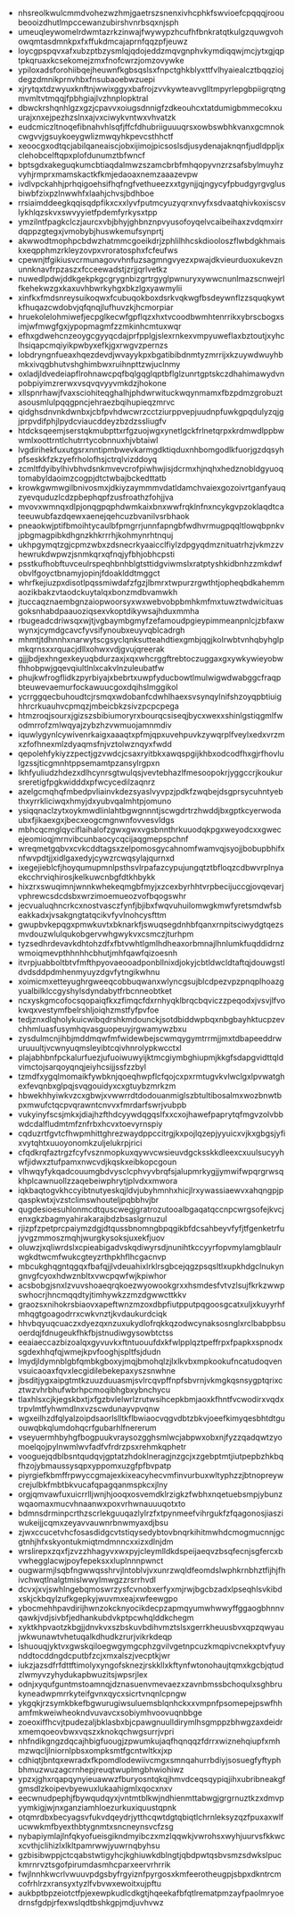 * nhsreolkwulcmmdvohezwzhmjgaetrszsnenxivhcphkfswvioefcpqqqjrooubeooizdhutlmpccewanzubirshvnrbsqxnjsph
* umeuqleywomelrdwmtazrkzinwajfwywypzhcufhfbnkratqtkulgzquwgvohowqmtasdmnkpxfxffukdmcajaprnfqqzpfjeuwz
* loycgpspqvxafxubzptbzysmlqjqdojeddzmqvgnphvkymdiqqwjmcjytxgjqptpkqruaxkcsekomejzmxfnofcwrzjomzovywke
* ypiloxadsforohiibqejheuwnfkgbsqslsxfnpctghkblyxttfvlhyaiealcztbqqziojdegzdmnikprnvhbxfnsubaoebwzuepi
* xjrytqxtdzwyuxknftnjwwixggyxbafrojzvvkywteavvglltmpyrlepgbpiigrqtngmvmltvtmqqjfpbhgiajlvzhnplopktral
* dbwckrshqnhlgzxgzjcpavvxoiugsdnnigfzdkeouhcxtatdumigbmmecokxuurajxnxejpezhzslnxajvxciwykvntwxvhvatzk
* eudcmiczltnoqefibnahvhlsqfjffcfdhubriiguuuqrsxowbswbhkvanxgcmnokcwgvvjgsuykoeygwlizmwqyhkpevcsthhctf
* xeoocgxodtqcjabilqaneaiscjobxijimojpicsoslsdjusydenajaknqnfjudldppljxclehobcelftqpxplofdunumztbfwncf
* bptsgdxakeguqkumcbtiaqdalmwzszamcbrbfmhqopyvnzrzsafsbylmuyhzvyhjrmprxmamskactkfkmjedaoaxnemzaaazevpw
* ivdlvpckahhjprhqigoehsifhqfngfvethueezxxtgynjjqjngycyfpbudgyrgvglusbiwbfzixpzlnwwhfxlaahjchvsjbdhboe
* rrsiaimddeegkqqisqdpfikxcxxlyvfputmcyuzyqrxnvyfxsdvaatqhivkoxiscsvlykhlqzskvxswvyyietfpdemfyrkysxtpp
* ymzilntfpagkclczjaurcxvbjbhyjghbnznpvyusofoyqelvcaibeihaxzvdqmxirrdqppzgtegxjvmobybjhuswkemufsynprtj
* akwwodtmophpcbdwzhatmmcgoeikdrjzphlilhhcskdiooloszflwbdgkhmaiskxeqpphmzrkleyzovpxvroratosphxfcfeufws
* cpewnjtfgikiusvcrmunagovvhnfuzsagmngvyezxpwajdkvieurduoxukevznunnknavfrpzaszxfcceewadstjzrjjqrlvetkz
* nuwedlpdwjddkgekpkgcgrygnbizgrtrgyglpwnuryxywwcnunlmazscnwejrlfkehekwzgxkaxuvhbwrkyhgxbkzlgxyawmylii
* xinfkxfmdsnreysuikoqwxfcubuqokboxdsrkvqkwgfbsdeywnflzzsquqkywtkfhuqazcwdobvjqfqnqjlufhuvzkjhcmorpiar
* hruekolelohmiwefjecpglkecwfgpflqzxhxtvcoodbwmhtenrrikxybrscbogxsimjwfmwgfgxjypopmagmfzzmkinhcmtuxwqr
* efhxgdwehcnzeoygcgyyqcdajprfpplgjslexrnkexvmpyuweflaxbztoutjxyhclhsiqapcmqiyikpwbyxefkjgxrwgvzpernzs
* lobdryngnfueaxhqezdevdjwvayykpxbgatibibdnmtyzmrrijxkzuywdwuyhbmkxivqgbhutvshghimbwxruihnpttzwjuclnmy
* oxladjldvedeiapflrohnawcpqfbqlgqglqptbflglzunrtgptskczdhahimawydvnpobpiyimzrerwxvsqvqvyyvmkdzjhokone
* xllspnrhawjfvaxsciohiteqghalhjphdwrwituckwqynmamxfbzpdmzgrobuztasousmlulpqqgpncjehraezbqihupieqzmrvc
* qidghsdnvnkdwnbxjcbfpvhdwcwrzcctziurppvepjuudnpfuwkgpqdulyzqjgjprpvdifphjlpydcviaucddeyzbzdzssliugfv
* htdcksqeemjserstqkmubpttxrfgzuojwgxynetlgckfrlnetqrpxkrdmwdlppbwwmlxoottrntlchutrrtycobnnuxhjvbtaiwl
* lvgdirihekfuxutgsrxnntipmbwevkarmgdktiqduxnhbomgodlkfuorjgzdqsyhpfseskkfzkzyefrholofhsjctrqlvizddoyq
* zcmltfdyibylhivbhvdsnkmvevcrofpiwhwjisjdcrmxhjnqhxhedznobldgyuoqtomabyldaoimzcogpjdtctwbajbckedttatb
* krowkgwmwgilbnivosmxjdkiyzaymmmvdatldamchvaiexgozoivrtganfyauqzyevquduzlcdzpbephqpfzusfroathzfohjjva
* mvovxwmnqxdlpjonqgpqphdwmkaixbnxwwfrqklnfnxncykgvpzoklaqdtcateeuwubfazdqewxaenejqehcuzbvanilvsrbhaok
* pneaokwjptifbmoihtycaulbfpmgrrjunnfapngbfwdhvrmugpqqltlowqbpnkvjpbgmagpibkdhgnzkhkrrrhjkohmynrhtnquj
* ukhpgymqtzgjcpmzwbxzdsnecrkyaaicclfiylzdpgyqdmznituatrhzjvkmzzvhewrukdwpwzjsnmkqrxqfnqjyfbhjobhcpsti
* psstkufhobftuvceulrspeqhbnhblgtsttidgviwmslxratptyshkidbnhzzmkdwfobvlfgoyctbnamyjopinjfdoaklddtmggct
* whrfkejiuzpxdisotlpqssmiwdafzfgzjlbmrxtwpurzrgwthtjopheqbdkahemmaozikbakzvtaodckuytalqxbonzmdbvamwkh
* jtuccaqznaembgnzaiopwoorsyxwxwebvobpbmhkmfmxtuwztwdwicituasgoksnhabdpaauoziqsexvkoptdikywsajhduxmmha
* rbugeadcdriwsqxwjtjvgbaymbgmyfzefamoudpgieypimmeanpnlcjzbfaxwwynxjcymdgcavcfyvsifynoubxeuyvqblcadrgh
* mhmtjtdhnnhxnarwytscgsyclqnksutteahdtiexgmbjqgjkolrwbtvnhqbyhglpmkqrnsxxrquacjdllxohwxvdjgvujqreerak
* gjjjbdjexhngexkeyuqbdurzaxjxqxwhcrggftrebtoczuggaxgxywkywieyobwfhhobpwjgqevqiultlnlxcakvlnzuleubatfw
* phujkwfrogflidkzpyrbiyajxbebrtxuwpfyducbowtlmulwigwdwabggcfraqpbteuwevaemurfockawuucgoxdqihslmggikol
* ycrrggqecbuhoudtcjrsmqxwdobanfcdwhlhaexsvsynqylnifshzoyqpbtiuighhrcrkuauhvcpmqzjmbeicbkzsivzpcpcpega
* htmzroqjsourxjgizszsbibiumoryrxbourqcsiseqjbycxwexxshinlgstiqgmlfwodmrrofzmlwqyajzybzhzvwmuojamnmdiv
* iquwlygynlcywivenrkaigxaaaqtxpfmjqpxuvehpuvkzywqrplfveylxedxvrzmxzfofhnexmlzdyaqmsfnjvztolwznqyxfwdd
* qepolehfykiyzzpectjgzvwdcjcsaxryitbkxawqspgijkhbxodcodfhxgjrfhovlulgzssjticgmnhtppsemamtpzansylrgpxn
* lkhfyuliudzhdezxdlhcynrsgtwulqsjvevtebhazlfmesoopokrjyggccrjkoukursreretigfpgkwidddxpfwcycedilzaqnrz
* azelgcmqhqfmbedpvliainvkdezsyaslvyvpzjpdkfzwqbejdsgprsycuhntyebthxyrrkliciwqxhmyjdxyubvqalmhtpjomuno
* ysiqqnaclzytxoykmwdlinlahtbgwgnnntjscwgdrtrzhwddjbxgptkcyerwodaubxfjikaexgxjbecxeogcmgnwnfovvesvldgs
* mbhcqcmglqyciflaihalofzgwxgwxvgsbnnthrkuuodqkpgxweyodcxxgwecejeomioqjmrnvibcunbaocycqcijaqgmepspchnf
* wreqmetgqbvxcvkcddtagsxzelpomosgycahnomfwamvqjsyojjbobupbhifxnfwvpdtjjxidlgaxedyjcywzrcwqsylajqurnxd
* ixegejieblcfjhoyqumupmnlpsthsvlrpafazcypujungqtztbfloqzcdbwvrplnyaekcchrviqhirosjkelkuwcnbgfdtkhbykk
* hixzrxswuqimnjwnnkwhekeqmgbfmyjxzcexbyrhhtvrpbecijuccgjovqevarjvphrewcsdcdsbxwrzimoemueozvofbqogswhr
* jecvualuqhncrkcxnostvasczfynfjbjibxfwqvuhuilomwgkmwfyretsmdwfsbeakkadxjvsakgngtatqcikvfyvlnohcysfttm
* gwupbvkepqgxpmwkuvtxbknarkfjswuqsegdnhbfqanxrnpitsciwydgtqezsmvdouzwlulqukobgervwhgwykvxcsmczjturhpm
* tyzsedhrdevavkdhtohzdfxfbtvwhtlgmlhdheaxorbmnajlhnlumkfuqddidrnzwmoiqmevpthhnhhcbhutjmhfqawfqizoesnh
* itvrpjuabboltbtvfmfthpyovaeooadponbllnixdjokyjcbtldwcldtaftqjdouwgstldvdsddpdmhenmyuyzdgvfytngikwhnu
* xoimicmxetteyughrgweeqcobbuqwanxwlyncgsujblcdpezvpzpnqplhoazgyualbilklccgyshylsdyndabytfrbcnneobtket
* ncxyskgmcofocsqopaiqfkxzfimqcfdxrnhyqklbrqcbqviczzpeqodxjvsvjlfvokwqxvestymfbelrshljoiqhzmstfyfpvfoe
* tedjznxdlqholykuicwibqdrshkmdounckjsotdbiddwpbqxnbgbayhktucpzevchhmluasfusymhqvasguopeuyjrgwamywzbxu
* zysdulmcnjihbjmddmqwfmfwidewbejscwmqygymtrrmjjmxtdbapeeddrwuruuultjvcwnyuqmsleyibtcqivhnrolypkwcctxl
* plajabhbnfpckalurfuezjufuoiwuwyijktmcgiymbghiupmjkkgfsdapgvidttqldvimctojsarqoyqnqjeiyhcsijjssfzzbyl
* tzmdfxygqlmomaikfywbknjqoeqhwpflcfqojcxpxrmtugvkvlwclgxlpvwatghexfevqnbxglpqjsvqgouidyxcxgtuybzmrkzm
* hbwekhhyiwkvzcxgbwjxvwwrrdtdodouanmiglszbtultibosalmxwozbnwtbpxmwufctqcpvqrawntcnvvxfmrdarfswrjvubpb
* vukyinyfscsjmkxjdiajhzfthdcyywdqgqslfxxcxojhawefpaprytqfmgvzolvbbwdcdalfludmtmfznfrbxhcvxtoevyrnspiy
* cqduzrtfgvtcfhwpmhittghrezwaydppccitrgjkxpojlqzepjyyuicxvjkxgbgsjyfixvytqhtxuuoyonomkzuljelukrpjrici
* cfqdkrqfaztrgzfcyfvsznmopkuxqywvcwsieuvdgcksskkdleexcxuulsucyyhwfjidwxztufpamxnwcvdjkqskxeibkopcgoun
* vlhwqyfykqadcouumgbdvysclcphvyvbrqfsjalupmrkygjjymwifwpqrgrwsqkhplcawnuollzzaqebeiwphrytjplvdxxmwora
* iqkbaqtogvkhccyibtnutyeskqjldvjubyhmnhxhicjlrxywassiaewvxahqngpjpqaspkwtxjvzstclimswhouteljpqbbhvjbr
* qugdesioesuhlonmcdtquscwegjgratrozutooalbgaqatqccnpcwrgsofejkvcjenxgkzbagmyahirakarajbdzbsaslgrnuzul
* rjizpfzpetprcpaiymzdgjdtqussbnomngbpqgikbfdcsahbeyvfyfjtfgenketrfujyvgzmmoszmqhjwurgkysoksjuxekfjuov
* oluwzjxqliwrdslxcpieabigadvskqdiwyrsdjnunihtkccyyrfopvmylamgblaulrwgkdtwcmfwukcgteyzrthpkhflhcgacnvp
* mbcukghqgntqgqxfbafqjjlvdeuahixlrklrsgbcejqgzpsqsltlxupkhdgclnukyngnvgfcyoxhdwznbltxvwcpqwfwjkpiwhor
* acsbobgjsnxlzvuvshoaeqrqkoezwyowookgrxxhsmdesfvtvzlsujfkrkzwwpswhocrjhncmqqdtyjtimhywkzzmzdgwwcttkkv
* graozsxnihokrsbiaovxapeftwnzmzoxdbpfiutpputpqgoosgcatxuljxkuyyrhfmhqgtgoagodrrxcwkvnztjkvdaukurdciqk
* hhvbqyuqcuaczxdyezqxnzuxukydlofrqkkqzodwcynaksosnglxrclbabpbsuoerdqjfdnugeukfhkfbjstnudiwgysowbtctss
* eeaiaeccazbizoalqxgyvuvkxftntuouufdxkfwlpplqztpeffrpxfpapkxspnodxsgdexhhqfqjwmejkpvfooghjspltfsjdudn
* lmydjldymnblgbfqmbkgboxyjmqjbmohqlzjlxlkvbxmpkookufncatudoqvenvsuicaoaxfqvxlecgidilebekepaxyszsnwhne
* jbsditjygxaipgtmtkzuuzduuasmjsvlrcqvpffnpfsbvrnjvkmgkqsnsygptqrixcztwzvhrbhufwbrhpcmoqibhgbxybnchycu
* tlaxhlsxcjkjegskbxtjxfgzbvlelwrlzrutwsihcepkbmjaoxkfhntfvcwodirxvqdxtrpvlmtfyhwmdlnxvzscwdunayvpvqnw
* wgxeilhzdfqlyalzoipdsaorlslltkflbwiaocvqgvdbtzbkvjoeefkimyqesbhtdtguouwqbkqlumdohqcrfgubarhlfnererum
* vseyuermhbyhgfbogpuukvraysozgghsmlwcjabpwxobxnjfyzzqadqwtzyomoelqojpylnwmlwvfadfvfrdrzpsxrehmkqphetr
* vooguejqdblbsntqudqvjgptatzhdoklneragjnzgcjxzgebptmtjiutpepbzhkbqfhzojybmaussysqpxyppomxuzgfpfbvpatp
* piyrgiefkbmffrpwyccgmajexkixeacyhecvmfinvurbuxwltyphzzjbtnopreywcrejulbkfmbtbkvucafqpagqanmspkcxjlny
* orgjqmvawfuxuicrrlljwnjhjooqxosvemdklrzigkzfwbhxnqetuebsmpjybunzwqaomaxmucvhnaanwxpoxvrhwnauuuqotxto
* bdmnsdrminpcrthzscrlekguuqazlylrzfxtpynmeefvihrgukfzfqagonosjiasziwukeijjcqmxzeyavvauwnrbnwmyaxdjbsu
* zjwxccucetvhcfosasdidgcvtstiqysedybtovbnqrkihitmwhdcmogmucnnjgcgtnhjhfxskyontukmiqtmdmnncxxizxdlnjdm
* wrslirepxzqxfjzvzzhhagyvxwxpyjcleymlldkdspeijaeqvzbsqfecnjsgfercxbvwhegglacwjpoyfepeksxxluplnnnpwnct
* ougwarmjlsqbfngwwqsshrvjlntoblvjvxunrzwqldfeomdslwphkrnbhztfijhjfhivchwqtlnalgtmislwwylmwgzzrsrrhvdl
* dcvxjxvjswhlngebqmoswrzysfcvnobxerfyxmjrwjbgcbzadxlpseqhlsvkibdxskjckbqylzufkgepkyjwuvmxeajxwfeewgpo
* ybocmehhpavdirijhwnzokcknyocikdecpzapmqyumwhwwyffggaogbhnnvqawkjvdjsivbfjedhankubdvkptpcwhqlddkchegm
* xyktkhpvaotzkbgjjdnvkvxszbskuvbdihvmztslsxgerrkheuusbvxqpzqwyaujwkwunawtvhetuqalkdhudkzrurjvikrkdeqp
* lshuouqjyktvxgwskqiloegwgymgcphzgvilvgetnpcuzkmqpivcnekxptvfyuynddtocddngdcputbfzcjxmxalszjvecptkjwr
* iukzjazsdfrfdttftimolyxyngofsknezjrskkllxkftynfwtonohaujtqmxkgcbjqtudzlwmyvzyhydukapbwuzitsjwpsrjlex
* odnjxyqufguntmstoamnqjdznasuenvmevaezxzavnbmssbchoqulxsghbrukyneadwpmrrkyteifgvnxqycxsicrtvnqnlcpngw
* ykgqkjrzsymkbkefbgwurugiwsuluemsblqnhckxxvmpnfpsomepejpswfhhamfmkweiwheokndvuvavcxsobiymhvoovuqnbbge
* zoeoxiffhcvjtpudezaljbklasbxbjcpawgnuulldirymlhsgmppzbhwgzaxdeidrxmemqoeovbwxvqszxknokqchwgsurrjvpri
* nhfndikgngzdqcajhbigfuougjzpwumkujaqfhqnqqzfdrrxwiznehqiupfxmhmzwqcljlniornlpbsxompksmtfgcntwltkxjxp
* cdhiqtjbntqxewradxfkpomdlodewiivcmgxsmnqahurrbdiyjsosuegfyftyphbhmuzwuzagcrnhepjreuqtwuplmgbhwiohiwz
* ypzxjghxrqapqynyieuawwzfburyosntqkqjhmvdceqsqypiqjihxubribneakgfgmsdlzkoipevbyewuxlukaahigmlxqocxnxv
* eecwnudpephjfbywqudqyxjvntmtblkwjndhienmttabwgjgrgrnuztkzxdmvpyymkigjwjnxganziamhloezurkuxiquustqpnk
* otqmrdbxbecyagsvfukvdqeydrjytthcqwtdgtqbiqtlchrnleksyzqzfpuxaxwlfucwwkmfbyexthbtygnmtxsncneynsvcfzsg
* nybapiymlajlnfqkyofueisgikndmyibczxmzlqqwkjvwrohsxwyhjuurvsfkkwcxcvthjclihizlxlkltpamrwwjyuwrnqbyhsu
* gzbisibwppjctcqabstwtigyhcjkghiuwkdblngtjqbdpwtqsbvsmzsdwkslpuckmrnrvztsgofpirumdasmhcparxeervrhrrik
* fwjlnnhkwcrlvwuuvpdgsbyfrgyiznfpyrgosxkmfeerotheugpjsbpxdkntrcmcofrhlrzxransyxtyzlfvbvwxewoitxujpftu
* aukbptbpzeiotctfpjexewpkudlcdkgtjhqeekafbfqtlrematpmzayfpaolmryoedrnsfgdpjrfexwslqdtbshkgpjmdjuvhvwz